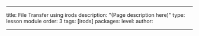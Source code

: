 ---

title: File Transfer using irods
description: "(Page description here)"
type: lesson module
order: 3
tags: [irods]
packages: 
level: 
author: 

---